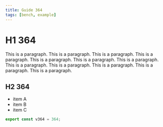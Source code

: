 ```yaml
---
title: Guide 364
tags: [bench, example]
---
```


# H1 364

This is a paragraph. This is a paragraph. This is a paragraph. This is a paragraph. This is a paragraph. This is a paragraph. This is a paragraph. This is a paragraph. This is a paragraph. This is a paragraph. This is a paragraph. This is a paragraph. 

## H2 364

- item A
- item B
- item C

```ts
export const v364 = 364;
```